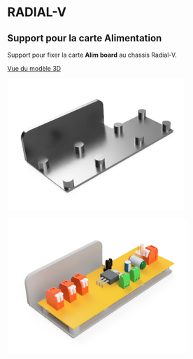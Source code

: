 # RADIAL-V
## Support pour la carte Alimentation

Support pour fixer la carte **Alim board** au chassis Radial-V.

[Vue du modèle 3D](Radial-V-ALIM.BOARD-Support.stl)

![Vue du support nu](Radial-V-ALIM.BOARD-Support_Naked.png)

![Vue du support avec la carte](Radial-V-ALIM.BOARD-Support_Boarded.png)

